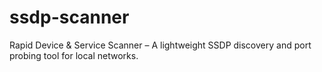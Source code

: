 # ssdp-scanner
Rapid Device &amp; Service Scanner – A lightweight SSDP discovery and port probing tool for local networks.
